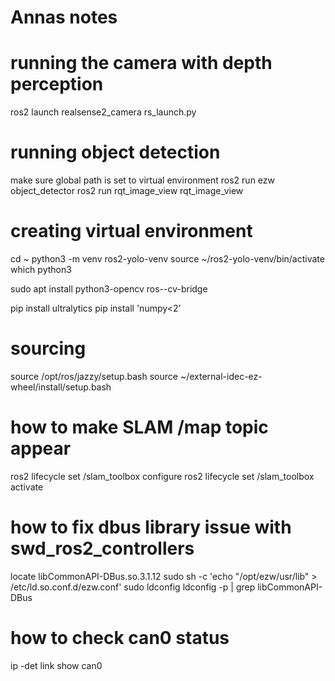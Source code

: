 # Annas notes

# running the camera with depth perception
ros2 launch realsense2_camera rs_launch.py

# running object detection
make sure global path is set to virtual environment
ros2 run ezw object_detector
ros2 run rqt_image_view rqt_image_view

# creating virtual environment
cd ~
python3 -m venv ros2-yolo-venv
source ~/ros2-yolo-venv/bin/activate
which python3


sudo apt install python3-opencv ros-<distro>-cv-bridge

pip install ultralytics
pip install 'numpy<2'

# sourcing

source /opt/ros/jazzy/setup.bash
source ~/external-idec-ez-wheel/install/setup.bash

# how to make SLAM /map topic appear
ros2 lifecycle set /slam_toolbox configure
ros2 lifecycle set /slam_toolbox activate

# how to fix dbus library issue with swd_ros2_controllers

locate libCommonAPI-DBus.so.3.1.12
sudo sh -c 'echo "/opt/ezw/usr/lib" > /etc/ld.so.conf.d/ezw.conf'
sudo ldconfig
ldconfig -p | grep libCommonAPI-DBus


# how to check can0 status
ip -det link show can0


